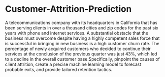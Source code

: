 # Customer-Attrition-Prediction

 A telecommunications company with its headquarters in California that has been serving clients in over a thousand cities and zip codes for the past six years with phone and internet services. A substantial obstacle that the business must overcome despite having a highly competent sales force that is successful in bringing in new business is a high customer churn rate. The percentage of newly acquired customers who decided to continue their services at the conclusion of the previous quarter was just 43%, which led to a decline in the overall customer base.Specifically, pinpoint the causes of client attrition, create a precise machine learning model to forecast probable exits, and provide tailored retention tactics.
